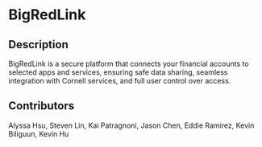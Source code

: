 # BigRedLink
## Description
BigRedLink is a secure platform that connects your financial accounts to selected apps and services, ensuring safe data sharing, seamless integration with Cornell services, and full user control over access.
## Contributors 
Alyssa Hsu, Steven Lin, Kai Patragnoni, Jason Chen, Eddie Ramirez, Kevin Biliguun, Kevin Hu